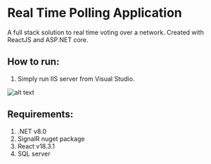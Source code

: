 # Real Time Polling Application
A full stack solution to real time voting over a network. Created with ReactJS and ASP.NET core. 

## How to run:
1. Simply run IIS server from Visual Studio.

![alt text]([http://url/to/img.png](https://github.com/Shashank-J0SHI/Polling-App/upload/master/Screenshots/user_dashboard.jpg))

## Requirements:
1. .NET v8.0
2. SignalR nuget package
3. React v18.3.1
4. SQL server
